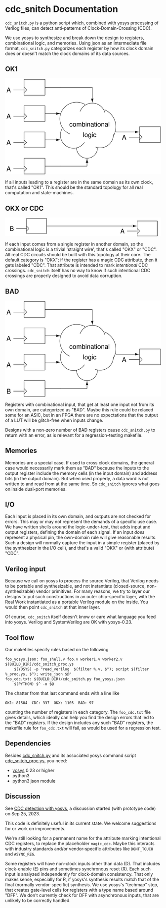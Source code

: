 # cdc\_snitch Documentation

`cdc_snitch.py` is a python script which, combined with
[yosys](https://yosyshq.net/yosys/) processing of Verilog files,
can detect anti-patterns of Clock-Domain-Crossing (CDC).

We use yosys to synthesize and break down the design to registers,
combinational logic, and memories.  Using json as an intermediate
file format, `cdc_snitch.py` categorizes each register by how its
clock domain does or doesn't match the clock domains of its data sources.

## OK1

![OK1 topology](cdc_OK1.svg)

If all inputs leading to a register are in the same domain as its own
clock, that's called "OK1".  This should be the standard topology for all
real computation and state-machines.

## OKX or CDC

![OKX topology](cdc_OKX.svg)

If each input comes from a single register in another domain, so the
combinational logic is a trivial 'straight wire', that's called "OKX" or "CDC".
All real CDC circuits should be built with this topology at their core.
The default category is "OKX"; if the register has a magic CDC attribute,
then it gets labeled "CDC".  That attribute is intended to mark
_intentional_ CDC crossings.  `cdc_snitch` itself has no way to know
if such intentional CDC crossings are properly designed to avoid
data corruption.

## BAD

![BAD topology](cdc_BAD.svg)

Registers with combinational input, that get at least one input not from
its own domain, are categorized as "BAD".
Maybe this rule could be relaxed some for an ASIC, but in an FPGA
there are no expectations that the output of a LUT will be glitch-free
when inputs change.

Designs with a non-zero number of BAD registers cause `cdc_snitch.py` to
return with an error, as is relevant for a regression-testing makefile.

## Memories

Memories are a special case.  If used to cross clock domains,
the general case would necessarily mark them as "BAD" because
the inputs to the output register include the memory cells
(in the input domain) and address bits (in the output domain).
But when used properly, a data word is not written to and read from
at the same time.
So `cdc_snitch` ignores what goes on inside dual-port memories.

## I/O

Each input is placed in its own domain, and outputs are not checked for errors.
This may or may not represent the demands of a specific use case.
We have written shells around the logic-under-test, that adds
input and output registers, defining the domain of each signal.
If an input _does_ represent a physical pin, the own-domain rule
will give reasonable results.  Such a design will normally capture
the input in a simple register (placed by the synthesizer in the I/O cell),
and that's a valid "OKX" or (with attribute) "CDC".

## Verilog input

Because we call on yosys to process the source Verilog, that Verilog
needs to be portable and synthesizable, and not instantiate (closed-source,
non-synthesizable) vendor primitives.  For many reasons, we try to layer
our designs to put such constructions in an outer chip-specific layer,
with the Real Work instantiated as a portable Verilog module on the inside.
You would then point `cdc_snitch` at that inner layer.

Of course, `cdc_snitch` itself doesn't know or care what language
you feed into yosys.  Verilog and SystemVerilog are OK with yosys-0.23.

## Tool flow

Our makefiles specify rules based on the following
```
foo_yosys.json: foo_shell.v foo.v worker1.v worker2.v $(BUILD_DIR)/cdc_snitch_proc.ys
	$(YOSYS) -p "read_verilog  $(filter %.v, $^); script $(filter %_proc.ys, $^); write_json $@"
foo_cdc.txt: $(BUILD_DIR)/cdc_snitch.py foo_yosys.json
	$(PYTHON) $^ -o $@
```
The chatter from that last command ends with a line like
```
OK1: 81504  CDC: 337  OKX: 1105  BAD: 97
```
counting the number of registers in each category.
The `foo_cdc.txt` file gives details, which ideally can help you find the
design errors that led to the "BAD" registers.
If the design includes any such "BAD" registers, the makefile rule for
`foo_cdc.txt` will fail, as would be used for a regression test.

## Dependencies

Besides [cdc_snitch.py](cdc_snitch.py) and its associated yosys command script
[cdc_snitch_proc.ys](cdc_snitch_proc.ys), you need:

* [yosys](https://yosyshq.net/yosys/) 0.23 or higher
* python3
* python3 json module

## Discussion

See [CDC detection with yosys](https://github.com/YosysHQ/yosys/discussions/3956),
a discussion started (with prototype code) on Sep 25, 2023.

This code is definitely useful in its current state.
We welcome suggestions for or work on improvements.

We're still looking for a permanent name for the attribute marking
intentional CDC registers, to replace the placeholder `magic_cdc`.
Maybe this interacts with industry standards and/or vendor-specific
attributes like `DONT_TOUCH` and `ASYNC_REG`.

Some registers will have non-clock inputs other than data (D).
That includes clock-enable (E) pins and sometimes synchronous reset (R).
Each such input is analyzed independently for clock-domain consistency.
That only makes sense, especially for R, if yosys's synthesis
results match that of the final (normally vendor-specific) synthesis.
We use yosys's "techmap" step, that creates gate-level cells for registers
with a type name based around "DFF".  We don't currently check for
DFF with asynchronous inputs, that are unlikely to be correctly handled.
